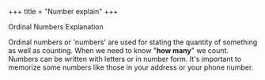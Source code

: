 +++
title = "Number explain"
+++

Ordinal Numbers Explanation

Ordinal numbers or 'numbers' are used for stating the quantity of
something as well as counting. When we need to know "**how many**" we
count. Numbers can be written with letters or in number form. It's
important to memorize some numbers like those in your address or your
phone number.
